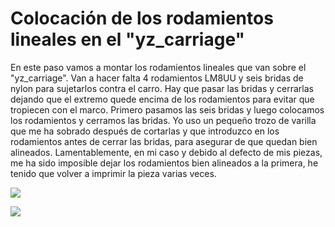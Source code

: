 # Colocación de los rodamientos lineales en el "yz_carriage"

En este paso vamos a montar los rodamientos lineales que van sobre el "yz_carriage". Van a hacer falta 4 rodamientos LM8UU y seis bridas de nylon para sujetarlos contra el carro.
Hay que pasar las bridas y cerrarlas dejando que el extremo quede encima de los rodamientos para evitar que tropiecen con el marco. Primero pasamos las seis bridas y luego colocamos los rodamientos y cerramos las bridas. Yo uso un pequeño trozo de varilla que me ha sobrado después de cortarlas y que introduzco en los rodamientos antes de cerrar las bridas,  para asegurar de que quedan bien alineados.
Lamentablemente, en mi caso y debido al defecto de mis piezas,  me ha sido imposible dejar los rodamientos bien alineados a la primera, he tenido que volver a imprimir la pieza varias veces.

![](https://lh3.googleusercontent.com/LhK0aMli_WMBlUMv7yR-KhPgvA2xP8Qi4CSAEyS0mVQPQcowDKk0EtjrElsoqCgNEfGhkJfx0A=w1920-h1080-rw-no)

![](https://lh3.googleusercontent.com/JrTFbc0goX_JEDmSZRSz8mAlsdcuYvI9xg6NGPc-lOLOQDqIlUItl7S3kpXr-zNHYFn5gE8oQA=w1920-h1080-rw-no)

